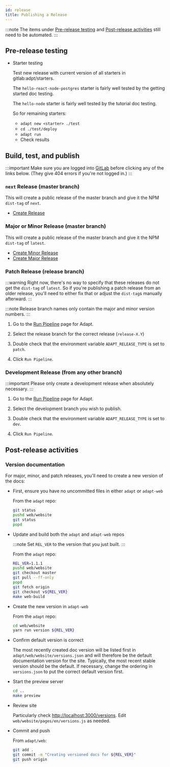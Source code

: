 ```yaml
---
id: release
title: Publishing a Release
---
```


<!-- DOCTOC SKIP -->

:::note
The items under [Pre-release testing](#pre-release-testing) and [Post-release activities](#post-release-activities) still need to be automated.
:::

## Pre-release testing

* Starter testing

    Test new release with current version of all starters in gitlab:adpt/starters.

    The `hello-react-node-postgres` starter is fairly well tested by the getting started doc testing.

    The `hello-node` starter is fairly well tested by the tutorial doc testing.

    So for remaining starters:

    * `adapt new <starter> ./test`
    * `cd ./test/deploy`
    * `adapt run`
    * Check results

## Build, test, and publish

:::important
Make sure you are logged into [GitLab](https://gitlab.com) before clicking any of the links below.
(They give 404 errors if you're not logged in.)
:::

### `next` Release (master branch)

This will create a public release of the master branch and give it the NPM `dist-tag` of `next`.

* [Create Release](https://gitlab.com/unboundedsystems/adapt/pipelines/new?ref=master&var[ADAPT_RELEASE_TYPE]=prerelease)

### Major or Minor Release (master branch)

This will create a public release of the master branch and give it the NPM `dist-tag` of `latest`.

* [Create Minor Release](https://gitlab.com/unboundedsystems/adapt/pipelines/new?ref=master&var[ADAPT_RELEASE_TYPE]=minor)
* [Create Major Release](https://gitlab.com/unboundedsystems/adapt/pipelines/new?ref=master&var[ADAPT_RELEASE_TYPE]=major)

### Patch Release (release branch)

:::warning
Right now, there's no way to specify that these releases do not get the `dist-tag` of `latest`.
So if you're publishing a patch release from an older release, you'll need to either fix that or adjust the `dist-tag`s manually afterward.
:::

:::note
Release branch names only contain the major and minor version numbers.
:::

1. Go to the [Run Pipeline](https://gitlab.com/unboundedsystems/adapt/pipelines/new?ref=release-X.Y&var[ADAPT_RELEASE_TYPE]=patch) page for Adapt.

2. Select the release branch for the correct release (`release-X.Y`)

3. Double check that the environment variable `ADAPT_RELEASE_TYPE` is set to `patch`.

4. Click `Run Pipeline`.

### Development Release (from any other branch)

:::important
Please only create a development release when absolutely necessary.
:::

1. Go to the [Run Pipeline](https://gitlab.com/unboundedsystems/adapt/pipelines/new?ref=CHOOSE%20BRANCH&var[ADAPT_RELEASE_TYPE]=dev) page for Adapt.

2. Select the development branch you wish to publish.

3. Double check that the environment variable `ADAPT_RELEASE_TYPE` is set to `dev`.

4. Click `Run Pipeline`.

## Post-release activities

### Version documentation

For major, minor, and patch releases, you'll need to create a new version of the docs:

* First, ensure you have no uncommitted files in either `adapt` or `adapt-web`

    From the `adapt` repo:

    ```bash
    git status
    pushd web/website
    git status
    popd
    ```

* Update and build both the `adapt` and `adapt-web` repos

    :::note
    Set `REL_VER` to the version that you just built.
    :::

    From the `adapt` repo:

    ```bash
    REL_VER=1.1.1
    pushd web/website
    git checkout master
    git pull --ff-only
    popd
    git fetch origin
    git checkout v${REL_VER}
    make web-build
    ```

* Create the new version in `adapt-web`

    From the `adapt` repo:

    ```bash
    cd web/website
    yarn run version ${REL_VER}
    ```

* Confirm default version is correct

    The most recently created doc version will be listed first in `adapt/web/website/versions.json` and will therefore be the default documentation version for the site.
    Typically, the most recent stable version should be the default.
    If necessary, change the ordering in `versions.json` to put the correct default version first.

* Start the preview server

    ```bash
    cd ..
    make preview
    ```

* Review site

    Particularly check [http://localhost:3000/versions](http://localhost:3000/versions). Edit `web/website/pages/en/versions.js` as needed.

* Commit and push

    From `adapt/web`:

    ```bash
    git add .
    git commit -m "Creating versioned docs for ${REL_VER}"
    git push origin
    ```
